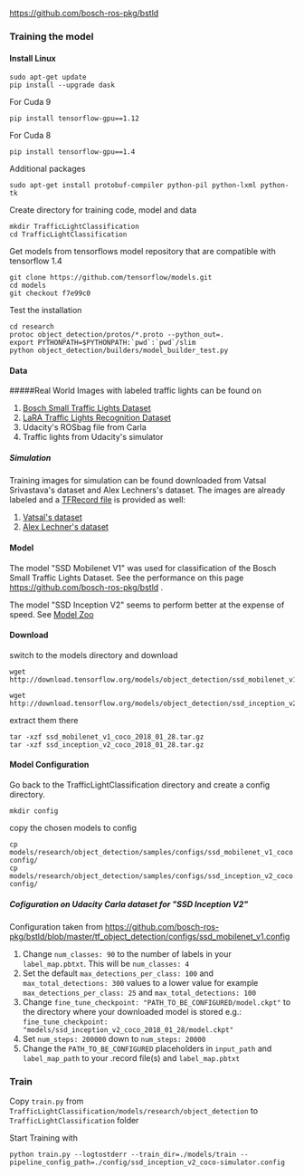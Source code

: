 https://github.com/bosch-ros-pkg/bstld

### Training the model
#### Install Linux
```
sudo apt-get update
pip install --upgrade dask
```

For Cuda 9
```
pip install tensorflow-gpu==1.12
```
For Cuda 8
```
pip install tensorflow-gpu==1.4 
```

Additional packages
```
sudo apt-get install protobuf-compiler python-pil python-lxml python-tk
```

Create directory for training code, model and data
```
mkdir TrafficLightClassification
cd TrafficLightClassification
```

Get models from tensorflows model repository that are compatible with tensorflow 1.4
```
git clone https://github.com/tensorflow/models.git
cd models
git checkout f7e99c0
```

Test the installation
```
cd research
protoc object_detection/protos/*.proto --python_out=.
export PYTHONPATH=$PYTHONPATH:`pwd`:`pwd`/slim
python object_detection/builders/model_builder_test.py
```
#### Data
#####Real World
Images with labeled traffic lights can be found on

1.  [Bosch Small Traffic Lights Dataset](https://hci.iwr.uni-heidelberg.de/node/6132)
2.  [LaRA Traffic Lights Recognition Dataset](http://www.lara.prd.fr/benchmarks/trafficlightsrecognition)
3.  Udacity's ROSbag file from Carla
4.  Traffic lights from Udacity's simulator

##### Simulation
Training images for simulation can be found downloaded from Vatsal Srivastava's dataset and Alex Lechners's dataset. The images are already labeled and a  [TFRecord file](https://github.com/alex-lechner/Traffic-Light-Classification#23-create-a-tfrecord-file)  is provided as well:

1.  [Vatsal's dataset](https://github.com/coldKnight/TrafficLight_Detection-TensorFlowAPI#get-the-dataset)
2.  [Alex Lechner's dataset](https://www.dropbox.com/s/vaniv8eqna89r20/alex-lechner-udacity-traffic-light-dataset.zip?dl=0)

#### Model 

The model "SSD Mobilenet V1" was used for classification of the Bosch Small Traffic Lights Dataset. See the performance on this page https://github.com/bosch-ros-pkg/bstld .

The model "SSD Inception V2" seems to perform better at the expense of speed. See [Model Zoo](https://github.com/tensorflow/models/blob/master/research/object_detection/g3doc/detection_model_zoo.md)

#### Download
switch to the models directory and download 
```
wget http://download.tensorflow.org/models/object_detection/ssd_mobilenet_v1_coco_2018_01_28.tar.gz

wget http://download.tensorflow.org/models/object_detection/ssd_inception_v2_coco_2018_01_28.tar.gz
```
extract them there
```
tar -xzf ssd_mobilenet_v1_coco_2018_01_28.tar.gz
tar -xzf ssd_inception_v2_coco_2018_01_28.tar.gz
```

#### Model Configuration

Go back to the TrafficLightClassification directory and create a config directory.

```
mkdir config
```

copy the chosen models to config
```
cp models/research/object_detection/samples/configs/ssd_mobilenet_v1_coco.config config/
cp models/research/object_detection/samples/configs/ssd_inception_v2_coco.config config/
```

##### Cofiguration on Udacity Carla dataset for "SSD Inception V2"

Configuration taken from https://github.com/bosch-ros-pkg/bstld/blob/master/tf_object_detection/configs/ssd_mobilenet_v1.config

1.  Change  `num_classes: 90`  to the number of labels in your  `label_map.pbtxt`. This will be  `num_classes: 4`
2.  Set the default  `max_detections_per_class: 100`  and  `max_total_detections: 300`  values to a lower value for example  `max_detections_per_class: 25`  and  `max_total_detections: 100`
3.  Change  `fine_tune_checkpoint: "PATH_TO_BE_CONFIGURED/model.ckpt"`  to the directory where your downloaded model is stored e.g.:  `fine_tune_checkpoint: "models/ssd_inception_v2_coco_2018_01_28/model.ckpt"`
4.  Set  `num_steps: 200000`  down to  `num_steps: 20000`
5.  Change the  `PATH_TO_BE_CONFIGURED`  placeholders in  `input_path`  and  `label_map_path`  to your .record file(s) and  `label_map.pbtxt`

### Train
Copy `train.py` from `TrafficLightClassification/models/research/object_detection` to `TrafficLightClassification` folder

Start Training with 
```
python train.py --logtostderr --train_dir=./models/train --pipeline_config_path=./config/ssd_inception_v2_coco-simulator.config

